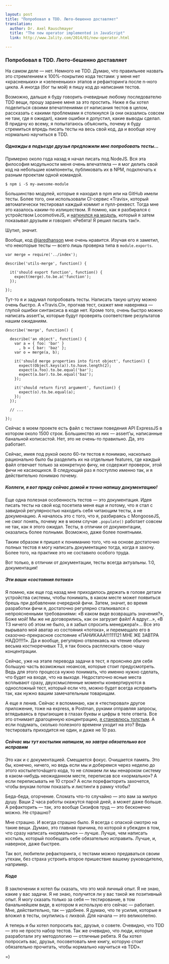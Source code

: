 ```yaml
---

layout: post
title: "Попробовал в TDD. Люто-бешенно доставляет"
translation: 
  author: Dr. Axel Rauschmayer
  title: "The new operator implemented in JavaScript"
  link: http://www.2ality.com/2014/01/new-operator.html

---
```


### Попробовал в TDD. Люто-бешенно доставляет


На самом деле — нет. Немного не TDD. Думаю, что правильнее назвать это стремлением
к 100%-покрытию кода тестами: у меня нет «красненьких» и «зелененьких» этапов
и рефакторинга после n-ного цикла. А иногда (бог ты мой) я пишу код до написания
тестов.

Возможно, дальше я буду говорить очевидные любому последователю TDD вещи, прошу
заранее меня за это простить. Ниже я бы хотел поделиться своими впечатлениями
от написания тестов в целом, рассказать с какими проблемами я столкнулся (а они
оказались совсем не там, где я ожидал), какие ошибки я допустил, какие выводы
сделал. В придачу ко всему, я попытатаюсь объяснить, почему я буду стремиться
впредь писать тесты на весь свой код, да и вообще хочу нормально научиться в TDD.


##### Однажды в подъезде друзья предложили мне попробовать тесты…

Примерно около года назад я начал писать под NodeJS. Вся эта философия
модульности меня очень впечатляла — я мог делить свой код на небольшие
компоненты, публиковать их в NPM, подключать к разным проектам одной командой.

    $ npm i -S my-awesome-module

Большинство модулей, которые я находил в npm или на GitHub имели тесты. Более
того, они использовали CI-сервис «Travis», который автоматически тестировал
каждый коммит и пулл-реквест. Тогда мне это казалось каким-то излишеством.
Я помню, как я разбирался с устройством LocomotiveJS, и [наткнулся на модуль][0],
который я затем показывал друзьям и говорил: «Ребята! Я решил писать так!».

Шутил, значит.

Вообще, код [@jaredhanson][1] мне очень нравится. Изучая его я заметил, что
некоторые тесты — всего лишь проверка типа в `module.exports`.

    var merge = require('../index');

    describe('utils-merge', function() {
        
      it('should export function', function() {
        expect(merge).to.be.a('function');
      });
      
    });

Тут-то я и задумал попробовать тесты. Написать такую штуку можно очень быстро.
А «Travis.CI», прогнав тест, скажет мне наверняка — глупой ошибки синтаксиса
в коде нет. Кроме того, очень быстро можно написать assert'ы, которые будут
проверять соответствие результатов нашим ожиданиям.


    describe('merge', function() {

      describe('an object', function() {
        var a = { foo: 'bar' }
          , b = { bar: 'baz' };
        var o = merge(a, b);
        
        it('should merge properties into first object', function() {
          expect(Object.keys(a)).to.have.length(2);
          expect(a.foo).to.be.equal('bar');
          expect(a.bar).to.be.equal('baz');
        });
        
        it('should return first argument', function() {
          expect(o).to.be.equal(a);
        });
      });

      // ...

    });


Сейчас в моем проекте есть файл с тестами поведения API ExpressJS в котором
около 1500 строк. Большинство из них — assert'ы, написанные банальной кописастой. 
Нет, это не очень-то правильно. Да, это работает. 

Сейчас, имея под рукой около 60-ти тестов я понимаю, насколько рационально было
бы разделить их на отдельные features, где каждый файл отвечает только
за конкретную фичу, не содержит проверок, этой фичи не касающихся. В следующий
раз я поступлю именно так, и я действительно понимаю почему.



##### Коллеги, я вот приду сейчас домой и точно напишу документацию!

Еще одна полезная особенность тестов — это документация. Идея писать тесты
на свой код посетила меня еще и потому, что я стал с завидной регулярностью
находить себя читающим тесты, а не докуменацию. А началось это с того, что я,
разбираясь с MongooseJS, не смог понять, почему же в моем случае `.populate()`
работает совсем не так, как я этого ожидал. Тесты, в отличии от документации,
оказались более полными. Возможно, даже более понятными. 

Таким образом я пришел к пониманию того, что на основе достаточно полных тестов
я могу написать документацию тогда, когда я захочу. Более того, на практике
это не составило особого труда.

Вот только, в отличии от документации, тесты всегда актуальны. 1:0, документация!



##### Эти ваши «состояния потока»

Я помню, как еще год назад мне приходилось держать в голове детали устройства
системы, чтобы понимать, в каком месте может появиться брешь при добавлении
очередной фичи. Затем, значит, во время разработки фичи я, достаточно регулярно
сталкивался с непроясненными требованиями: «В каком виде возвращать значения?»,
Боже мой! Мы же не договорились, как он загрузит файл! А вдруг…», «В ТЗ ничего
об этом не было, а я забыл спросить менеджера!»… Все это вырывало мой аватар
из состояния «потока», и перемещало его в сказочно-прекрасное состояние
«ПАНИКААА!!!111121 МНЕ ЖЕ ЗАВТРА НАДО!!!!1». Да и вообще, регулярно отвлекаясь
на чтение обычно весьма костноречивых ТЗ, я так боюсь расплескать свою чашу
концентрации.

Сейчас, уже на этапе перевода задачи в тест, я проясняю для себя большую часть
возможных нюансов, которые стоит предусмотреть. Ведь для этого процесса нужно
понимать, что именно нужно сделать, что будет на входе, что на выходе.
Недостаточно ясные места всплывают сразу, двухсмысленные моменты конвертируются
в односложный тест, который если что, можно будет всегда исправить так, как
нужно вашим замечательным товарищам.

А еще я ленив. Сейчас я вспоминаю, как я «тестировал» другое приложение, тоже
на express, в Postman, руками отправляя запросы, вглядываясь в прыгающие
в глазах буквы и цифры в теле ответа. Все это отнимает драгоценную концентрацию,
[я становлюсь толстым][2]. А если подумать, сколько полезного времени уходит
на это? Ведь тестировать приходится не один, и даже не 10 раз.



##### Сейчас мы тут костылик напишем, но завтра обязательно все исправим

Это как и с документацией. Смещается фокус. Очищается память. Это бы, конечно,
ничего, но ведь если мы и доберемся через неделю до этого костылеточáщего кода,
то не сломаем ли мы ненароком систему в каком-нибудь неожиданном месте, переписав
все «нормально»? А если переписывать не 10 строк? А если порефакторить захочется,
чтобы внукам потом показать и листинги в рамку чтобы?

Беда-беда, огорчение. Сломать что-то случайно — это вам за милую душу. Ваши 2 часа
работы окажутся парой дней, а может даже больше. А рефакторить — так, это вообще
Сизифов труд — это бесконечно можно. Не страшно?

Мне страшно. И всегда страшно было. Я всегда с опаской смотрю на такие вещи.
Думаю, это главная причина, по которой я убежден в том, что сразу написать
«нормально» — лучше. Лучше, чем написать костыль, который пообещать себе
обязательно исправить. Лучше, и, наверное, даже быстрее. 

Так вот, любители рефакторинга, с тестами можно предаваться своим утехам,
без страха устроить второе пришествие вашему руководителю, например.


##### Кода

В заключении я хотел бы сказать, что это мой личный опыт. Я не знаю, какие у вас
задачи. Я не знаю, получится ли у вас такой же позитивный опыт. Я могу сказать
только за себя — тестирование, в том банальнейшем виде, в котором я использую его
сейчас — работает. Мне, действительно, так — удобнее. Я думаю, что те усилия,
которые я вложил в тесты, окупились с лихвой. Для начала — это великолепно.

А теперь я бы хотел попросить вас, друзья, о совете. Очевидно, что TDD — это
не просто набор тестов. Так же очевидно, что люди, которые разработали эту
методологию — отличные ребята. Я бы хотел попросить вас, друзья, посоветовать
мне книгу, которую стоит обязательно прочитать, чтобы нормально научиться «в TDD».

=)


[0]: https://github.com/jaredhanson/utils-merge
[1]: https://github.com/jaredhanson/
[2]: http://www.uxfox.ru/your-app-makes-me-fat/
